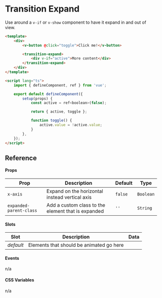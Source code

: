 # Transition Expand

Use around a `v-if` or `v-show` component to have it expand in and out of view.

```html
<template>
	<div>
		<v-button @click="toggle">Click me!</v-button>

		<transition-expand>
			<div v-if="active">More content</div>
		</transition-expand>
	</div>
</template>

<script lang="ts">
	import { defineComponent, ref } from 'vue';

	export default defineComponent({
		setup(props) {
			const active = ref<boolean>(false);

			return { active, toggle };

			function toggle() {
				active.value = !active.value;
			}
		},
	});
</script>
```

## Reference

#### Props

| Prop                    | Description                                        | Default | Type      |
| ----------------------- | -------------------------------------------------- | ------- | --------- |
| `x-axis`                | Expand on the horizontal instead vertical axis     | `false` | `Boolean` |
| `expanded-parent-class` | Add a custom class to the element that is expanded | `''`    | `String`  |

#### Slots

| Slot      | Description                              | Data |
| --------- | ---------------------------------------- | ---- |
| _default_ | Elements that should be animated go here |      |

#### Events

n/a

#### CSS Variables

n/a
